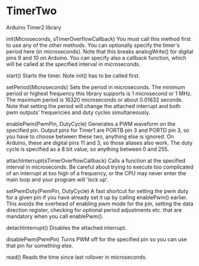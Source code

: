 # TimerTwo
Arduino Timer2 library

init(Microseconds, sTimerOverflowCallback)
You must call this method first to use any of the other methods. You can optionally specify the timer's period here (in microseconds). Note that this breaks analogWrite() for digital pins 9 and 10 on Arduino. You can specify also a callback function, which will be called at the specified interval in microseconds.

start()
Starts the timer. Note init() has to be called first.

setPeriod(Microseconds)
Sets the period in microseconds. The minimum period or highest frequency this library supports is 1 microsecond or 1 MHz. The maximum period is 16320 microseconds or about 0.01632 seconds. Note that setting the period will change the attached interrupt and both pwm outputs' frequencies and duty cycles simultaneously.

enablePwm(PwmPin, DutyCycle)
Generates a PWM waveform on the specified pin. Output pins for Timer1 are PORTB pin 3 and PORTD pin 3, so you have to choose between these two, anything else is ignored. On Arduino, these are digital pins 11 and 3, so those aliases also work. The duty cycle is specified as a 8 bit value, so anything between 0 and 255.

attachInterrupt(sTimerOverflowCallback)
Calls a function at the specified interval in microseconds. Be careful about trying to execute too complicated of an interrupt at too high of a frequency, or the CPU may never enter the main loop and your program will 'lock up'.

setPwmDuty(PwmPin, DutyCycle)
A fast shortcut for setting the pwm duty for a given pin if you have already set it up by calling enablePwm() earlier. This avoids the overhead of enabling pwm mode for the pin, setting the data direction register, checking for optional period adjustments etc. that are mandatory when you call enablePwm().

detachInterrupt()
Disables the attached interrupt.

disablePwm(PwmPin)
Turns PWM off for the specified pin so you can use that pin for something else.

read()
Reads the time since last rollover in microseconds.
